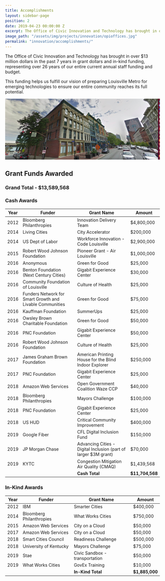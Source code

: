 ```yaml
---
title: Accomplishments
layout: sidebar-page
position: 2
date: 2019-04-23 00:00:00 Z
excerpt: The Office of Civic Innovation and Technology has brought in over $13 million dollars in the past 7 years in grant dollars and in-kind funding, representing over 26 years of our entire current annual staff funding and budget.
image_path: "/assets/img/projects/innovation/opioffices.jpg"
permalink: "innovation/accomplishments/"
---
```


The Office of Civic Innovation and Technology has brought in over $13 million dollars in the past 7 years in grant dollars and in-kind funding, representing over 26 years of our entire current annual staff funding and budget.

This funding helps us fulfill our vision of preparing Louisville Metro for emerging technologies to ensure our entire community reaches its full potential.

![Innovation Offices](/assets/img/projects/innovation/opioffices.jpg)

## Grant Funds Awarded

### Grand Total - $13,589,568

### Cash Awards

|Year|Funder|Grant Name|Amount|
|-------|--------|---------|---------|
|2012|Bloomberg Philanthropies|Innovation Delivery Team|$4,800,000|
|2014|Living Cities|City Accelerator|$200,000|
|2014|US Dept of Labor|Workforce Innovation - Code Louisville|$2,900,000|
|2015|Robert Wood Johnson Foundation|Pioneer Grant - Air Louisville|$1,000,000|
|2016|Anonymous|Green for Good|$25,000|
|2016|Benton Foundation (Next Century Cities)|Gigabit Experience Center|$30,000|
|2016|Community Foundation of Louisville|Culture of Health|$25,000|
|2016|Funders Network for Smart Growth and Livable Communities|Green for Good|$75,000|
|2016|Kauffman Foundation|SummerUps|$25,000|
|2016|Owsley Brown Charitable Foundation|Green for Good|$50,000|
|2016|PNC Foundation|Gigabit Experience Center|$50,000|
|2016|Robert Wood Johnson Foundation|Culture of Health|$25,000|
|2017|James Graham Brown Foundation|American Printing House for the Blind Indoor Explorer|$250,000|
|2017|PNC Foundation|Gigabit Experience Center|$25,000|
|2018|Amazon Web Services|Open Government Coalition Waze CCP|$40,000|
|2018|Bloomberg Philanthropies|Mayors Challenge|$100,000|
|2018|PNC Foundation|Gigabit Experience Center|$25,000|
|2018|US HUD|Critical Community Improvement|$400,000|
|2019|Google Fiber|CFL Digital Inclusion Fund|$150,000|
|2019|JP Morgan Chase|Advancing Cities - Digital Inclusion (part of larger $3M grant)|$70,000|
|2019|KYTC|Congestion Mitigation Air Quality (CMAQ)|$1,439,568|
|||**Cash Total**|**$11,704,568**|

### In-Kind Awards

|Year|Funder|Grant Name|Amount|
|-------|--------|---------|---------|
|2012|IBM|Smarter Cities|$400,000|
|2014|Bloomberg Philanthropies|What Works Cities|$750,000|
|2015|Amazon Web Services|City on a Cloud|$50,000|
|2017|Amazon Web Services|City on a Cloud|$50,000|
|2018|Smart Cities Council|Readiness Challenge|$500,000|
|2018|University of Kentucky|Mayors Challenge|$75,000|
|2019|Stae|Civic Sandbox - transportation|$50,000|
|2019|What Works Cities|GovEx Training|$10,000|
|||**In-Kind Total**|**$1,885,000**|

